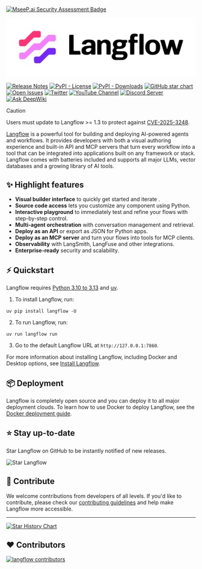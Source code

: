 [![MseeP.ai Security Assessment Badge](https://mseep.net/pr/langflow-ai-langflow-badge.png)](https://mseep.ai/app/langflow-ai-langflow)

<!-- markdownlint-disable MD030 -->

![Langflow logo](./docs/static/img/langflow-logo-color-black-solid.svg)


[![Release Notes](https://img.shields.io/github/release/langflow-ai/langflow?style=flat-square)](https://github.com/langflow-ai/langflow/releases)
[![PyPI - License](https://img.shields.io/badge/license-MIT-orange)](https://opensource.org/licenses/MIT)
[![PyPI - Downloads](https://img.shields.io/pypi/dm/langflow?style=flat-square)](https://pypistats.org/packages/langflow)
[![GitHub star chart](https://img.shields.io/github/stars/langflow-ai/langflow?style=flat-square)](https://star-history.com/#langflow-ai/langflow)
[![Open Issues](https://img.shields.io/github/issues-raw/langflow-ai/langflow?style=flat-square)](https://github.com/langflow-ai/langflow/issues)
[![Twitter](https://img.shields.io/twitter/url/https/twitter.com/langflow-ai.svg?style=social&label=Follow%20%40Langflow)](https://twitter.com/langflow_ai)
[![YouTube Channel](https://img.shields.io/youtube/channel/subscribers/UCn2bInQrjdDYKEEmbpwblLQ?label=Subscribe)](https://www.youtube.com/@Langflow)
[![Discord Server](https://img.shields.io/discord/1116803230643527710?logo=discord&style=social&label=Join)](https://discord.gg/EqksyE2EX9)
[![Ask DeepWiki](https://deepwiki.com/badge.svg)](https://deepwiki.com/langflow-ai/langflow)

> [!CAUTION]
> Users must update to Langflow >= 1.3 to protect against [CVE-2025-3248](https://nvd.nist.gov/vuln/detail/CVE-2025-3248).

[Langflow](https://langflow.org) is a powerful tool for building and deploying AI-powered agents and workflows. It provides developers with both a visual authoring experience and built-in API and MCP servers that turn every workflow into a tool that can be integrated into applications built on any framework or stack. Langflow comes with batteries included and supports all major LLMs, vector databases and a growing library of AI tools.

## ✨ Highlight features

- **Visual builder interface** to quickly get started and iterate .
- **Source code access** lets you customize any component using Python.
- **Interactive playground** to immediately test and refine your flows with step-by-step control.
- **Multi-agent orchestration** with conversation management and retrieval.
- **Deploy as an API** or export as JSON for Python apps.
- **Deploy as an MCP server** and turn your flows into tools for MCP clients.
- **Observability** with LangSmith, LangFuse and other integrations.
- **Enterprise-ready** security and scalability.

## ⚡️ Quickstart

Langflow requires [Python 3.10 to 3.13](https://www.python.org/downloads/release/python-3100/) and [uv](https://docs.astral.sh/uv/getting-started/installation/).

1. To install Langflow, run:

```shell
uv pip install langflow -U
```

2. To run Langflow, run:

```shell
uv run langflow run
```

3. Go to the default Langflow URL at `http://127.0.0.1:7860`.

For more information about installing Langflow, including Docker and Desktop options, see [Install Langflow](https://docs.langflow.org/get-started-installation).

## 📦 Deployment

Langflow is completely open source and you can deploy it to all major deployment clouds. To learn how to use Docker to deploy Langflow, see the [Docker deployment guide](https://docs.langflow.org/deployment-docker).

## ⭐ Stay up-to-date

Star Langflow on GitHub to be instantly notified of new releases.

![Star Langflow](https://github.com/user-attachments/assets/03168b17-a11d-4b2a-b0f7-c1cce69e5a2c)

## 👋 Contribute

We welcome contributions from developers of all levels. If you'd like to contribute, please check our [contributing guidelines](./CONTRIBUTING.md) and help make Langflow more accessible.

---

[![Star History Chart](https://api.star-history.com/svg?repos=langflow-ai/langflow&type=Timeline)](https://star-history.com/#langflow-ai/langflow&Date)

## ❤️ Contributors

[![langflow contributors](https://contrib.rocks/image?repo=langflow-ai/langflow)](https://github.com/langflow-ai/langflow/graphs/contributors)

